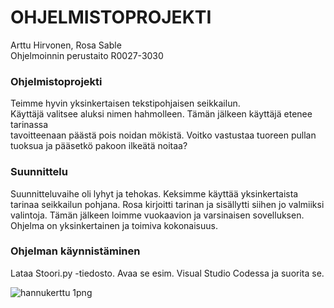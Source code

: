 <h1>OHJELMISTOPROJEKTI</h1>

Arttu Hirvonen, Rosa Sable  
Ohjelmoinnin perustaito R0027-3030

<h3>Ohjelmistoprojekti</h3>

Teimme hyvin yksinkertaisen tekstipohjaisen seikkailun.  
Käyttäjä valitsee aluksi nimen hahmolleen. Tämän jälkeen käyttäjä etenee tarinassa  
tavoitteenaan päästä pois noidan mökistä. Voitko vastustaa tuoreen pullan tuoksua ja pääsetkö pakoon ilkeätä noitaa?  

<h3>Suunnittelu</h3>  
Suunnitteluvaihe oli lyhyt ja tehokas. Keksimme käyttää yksinkertaista tarinaa seikkailun pohjana.
Rosa kirjoitti tarinan ja sisällytti siihen jo valmiiksi valintoja. Tämän jälkeen loimme vuokaavion ja varsinaisen sovelluksen.  
Ohjelma on yksinkertainen ja toimiva kokonaisuus.

<h3>Ohjelman käynnistäminen</h3>  

Lataa Stoori.py -tiedosto. Avaa se esim. Visual Studio Codessa ja suorita se.  

















![hannukerttu 1png](https://github.com/user-attachments/assets/e659b789-51f7-4960-ad4d-b0373d9482a6)
